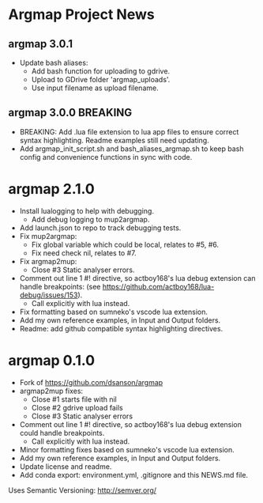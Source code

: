 Argmap Project News
===================

## argmap 3.0.1
- Update bash aliases:
    - Add bash function for uploading to gdrive.
    - Upload to GDrive folder 'argmap_uploads'.
    - Use input filename as upload filename.

## argmap 3.0.0 BREAKING
- BREAKING: Add .lua file extension to lua app files to ensure correct syntax highlighting. Readme examples still need updating.
- Add argmap_init_script.sh and bash_aliases_argmap.sh to keep bash config and convenience functions in sync with code.

# argmap 2.1.0
- Install lualogging to help with debugging.
    - Add debug logging to mup2argmap.
- Add launch.json to repo to track debugging tests.
- Fix mup2argmap:
    - Fix global variable which could be local, relates to #5, #6.
    - Fix need check nil, relates to #7.
- Fix argmap2mup:
    - Close #3 Static analyser errors.
- Comment out line 1 #! directive, so actboy168's lua debug extension
    can handle breakpoints:
    (see https://github.com/actboy168/lua-debug/issues/153).
    - Call explicitly with lua instead.
- Fix formatting based on sumneko's vscode lua extension.
- Add my own reference examples, in Input and Output folders.
- Readme: add github compatible syntax highlighting directives.

# argmap 0.1.0
- Fork of https://github.com/dsanson/argmap
- argmap2mup fixes:
    - Close #1 starts file with nil
    - Close #2 gdrive upload fails
    - Close #3 Static analyser errors
- Comment out line 1 #! directive, so actboy168's lua debug extension could handle breakpoints.
    - Call explicitly with lua instead.
- Minor formatting fixes based on sumneko's vscode lua extension.
- Add my own reference examples, in Input and Output folders.
- Update license and readme.
- Add conda export: environment.yml, .gitignore and this NEWS.md file.

Uses Semantic Versioning: http://semver.org/
